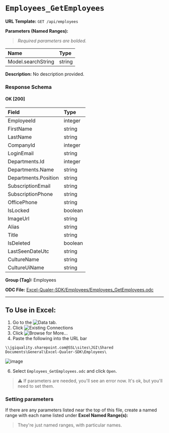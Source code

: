 # `Employees_GetEmployees`
> 
    
**URL Template:**
`GET /api/employees`

**Parameters (Named Ranges):**

> *Required parameters are bolded.*

| Name               | Type   |
|:-------------------|:-------|
| Model.searchString | string |

**Description:**
No description provided.

### Response Schema

#### OK [200]

| Field                | Type    |
|:---------------------|:--------|
| EmployeeId           | integer |
| FirstName            | string  |
| LastName             | string  |
| CompanyId            | integer |
| LoginEmail           | string  |
| Departments.Id       | integer |
| Departments.Name     | string  |
| Departments.Position | string  |
| SubscriptionEmail    | string  |
| SubscriptionPhone    | string  |
| OfficePhone          | string  |
| IsLocked             | boolean |
| ImageUrl             | string  |
| Alias                | string  |
| Title                | string  |
| IsDeleted            | boolean |
| LastSeenDateUtc      | string  |
| CultureName          | string  |
| CultureUiName        | string  |

**Group (Tag):**
Employees

**ODC File:**
[Excel-Qualer-SDK/Employees/Employees_GetEmployees.odc](https://github.com/Johnson-Gage-Inspection-Inc/qualer-sdk-odc/blob/main/Excel-Qualer-SDK/Employees/Employees_GetEmployees.odc)

---

To Use in Excel:
---

1. Go to the ![`Data`](https://github.com/user-attachments/assets/da437a70-57b3-4c5b-bb01-4910ece19ed1)
 tab.
3. Click ![Existing Connections](https://github.com/user-attachments/assets/a2f1ed67-b2e0-4c23-ac90-68c870e60289)
4. Click ![`Browse for More...`](https://github.com/user-attachments/assets/8e698494-6865-41e7-b6fa-043aea81809a)
5. Paste the following into the URL bar
```
\\jgiquality.sharepoint.com@SSL\sites\JGI\Shared Documents\General\Excel-Qualer-SDK\Employees\
```

![image](https://github.com/user-attachments/assets/1e1a8d87-0377-446d-aaf5-d78562991db3)

6. Select `Employees_GetEmployees.odc` and click `Open`.

> ⚠️ If parameters are needed, you'll see an error now. It's ok, but you'll need to set them.

### Setting parameters
If there are any parameters listed near the top of this file, create a named range with each name listed under **Excel Named Range(s):**
> They're just named ranges, with particular names.
